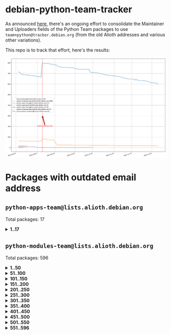 # debian-python-team-tracker



As announced [here](https://lists.debian.org/debian-python/2021/08/msg00006.html), there's an ongoing effort to consolidate the Maintainer and Uploaders fields of the Python Team packages to use `team+python@tracker.debian.org` (from the old Alioth addresses and various other variations).



This repo is to track that effort, here's the results:



![Python team emails](images/python_team_emails.svg)


# Packages with outdated email address

## `python-apps-team@lists.alioth.debian.org`
Total packages: 17
<details>
<summary><b>1..17</b></summary>


| # | Package | Version |
| --- | --- | --- |
| 1 | [ctop](https://tracker.debian.org/ctop) | 1.0.0-2.1 |
| 2 | [cython](https://tracker.debian.org/cython) | 0.29.14-1 |
| 3 | [db2twitter](https://tracker.debian.org/db2twitter) | 0.6-1.1 |
| 4 | [dodgy](https://tracker.debian.org/dodgy) | 0.1.9-3 |
| 5 | [etm](https://tracker.debian.org/etm) | 3.2.30-1.1 |
| 6 | [firmware-microbit-micropython](https://tracker.debian.org/firmware-microbit-micropython) | 1.0.1-2 |
| 7 | [freealchemist](https://tracker.debian.org/freealchemist) | 0.5-1.1 |
| 8 | [kanboard-cli](https://tracker.debian.org/kanboard-cli) | 0.0.2-1.1 |
| 9 | [lightyears](https://tracker.debian.org/lightyears) | 1.4-2 |
| 10 | [muttdown](https://tracker.debian.org/muttdown) | 0.3.4-1 |
| 11 | [pipenv](https://tracker.debian.org/pipenv) | 11.9.0-1.1 |
| 12 | [prospector](https://tracker.debian.org/prospector) | 1.1.7-2 |
| 13 | [pybik](https://tracker.debian.org/pybik) | 3.0-3.1 |
| 14 | [retweet](https://tracker.debian.org/retweet) | 0.10-1.1 |
| 15 | [sen](https://tracker.debian.org/sen) | 0.6.1-0.1 |
| 16 | [sinntp](https://tracker.debian.org/sinntp) | 1.6-1.2 |
| 17 | [smem](https://tracker.debian.org/smem) | 1.5-1.1 |
</details>

## `python-modules-team@lists.alioth.debian.org`
Total packages: 596
<details>
<summary><b>1..50</b></summary>


| # | Package | Version |
| --- | --- | --- |
| 1 | [anorack](https://tracker.debian.org/anorack) | 0.2.7-1 |
| 2 | [anosql](https://tracker.debian.org/anosql) | 1.0.1-1 |
| 3 | [appdirs](https://tracker.debian.org/appdirs) | 1.4.4-1 |
| 4 | [asn1crypto](https://tracker.debian.org/asn1crypto) | 1.4.0-1 |
| 5 | [astral](https://tracker.debian.org/astral) | 1.6.1-2 |
| 6 | [authres](https://tracker.debian.org/authres) | 1.2.0-2 |
| 7 | [automat](https://tracker.debian.org/automat) | 20.2.0-1 |
| 8 | [azure-cosmos-table-python](https://tracker.debian.org/azure-cosmos-table-python) | 1.0.5+git20191025-5 |
| 9 | [bdist-nsi](https://tracker.debian.org/bdist-nsi) | 0.1.5-2 |
| 10 | [behave](https://tracker.debian.org/behave) | 1.2.6-3 |
| 11 | [bernhard](https://tracker.debian.org/bernhard) | 0.2.6-2 |
| 12 | [betamax](https://tracker.debian.org/betamax) | 0.8.1-2 |
| 13 | [bibtexparser](https://tracker.debian.org/bibtexparser) | 1.1.0+ds-3 |
| 14 | [binaryornot](https://tracker.debian.org/binaryornot) | 0.4.4+dfsg-4 |
| 15 | [bitstruct](https://tracker.debian.org/bitstruct) | 8.9.0-1 |
| 16 | [case](https://tracker.debian.org/case) | 1.5.3+dfsg-3 |
| 17 | [cerealizer](https://tracker.debian.org/cerealizer) | 0.8.1-3 |
| 18 | [chardet](https://tracker.debian.org/chardet) | 4.0.0-1 |
| 19 | [chargebee-python](https://tracker.debian.org/chargebee-python) | 1.6.6-1 |
| 20 | [chargebee2-python](https://tracker.debian.org/chargebee2-python) | 2.7.3-1 |
| 21 | [circuits](https://tracker.debian.org/circuits) | 3.1.0+ds1-2 |
| 22 | [codicefiscale](https://tracker.debian.org/codicefiscale) | 0.9+ds0-2 |
| 23 | [colorclass](https://tracker.debian.org/colorclass) | 2.2.0-2.1 |
| 24 | [colorspacious](https://tracker.debian.org/colorspacious) | 1.1.2-2 |
| 25 | [commonmark](https://tracker.debian.org/commonmark) | 0.9.1-3 |
| 26 | [constantly](https://tracker.debian.org/constantly) | 15.1.0-2 |
| 27 | [contextlib2](https://tracker.debian.org/contextlib2) | 0.6.0.post1-1 |
| 28 | [cookiecutter](https://tracker.debian.org/cookiecutter) | 1.7.3-1 |
| 29 | [coreapi](https://tracker.debian.org/coreapi) | 2.3.3-4 |
| 30 | [coreschema](https://tracker.debian.org/coreschema) | 0.0.4-3 |
| 31 | [cov-core](https://tracker.debian.org/cov-core) | 1.15.0-3 |
| 32 | [cppy](https://tracker.debian.org/cppy) | 1.1.0-2 |
| 33 | [cram](https://tracker.debian.org/cram) | 0.7-4 |
| 34 | [cssutils](https://tracker.debian.org/cssutils) | 1.0.2-3 |
| 35 | [d2to1](https://tracker.debian.org/d2to1) | 0.2.12-2 |
| 36 | [deap](https://tracker.debian.org/deap) | 1.3.1-2 |
| 37 | [debiancontributors](https://tracker.debian.org/debiancontributors) | 0.7.8-2 |
| 38 | [devpi-common](https://tracker.debian.org/devpi-common) | 3.2.2-1.1 |
| 39 | [django-ajax-selects](https://tracker.debian.org/django-ajax-selects) | 1.7.0-3 |
| 40 | [django-anymail](https://tracker.debian.org/django-anymail) | 7.1.0-1 |
| 41 | [django-bitfield](https://tracker.debian.org/django-bitfield) | 1.9.6-2 |
| 42 | [django-dirtyfields](https://tracker.debian.org/django-dirtyfields) | 1.3.1-2 |
| 43 | [django-downloadview](https://tracker.debian.org/django-downloadview) | 2.1.1-1 |
| 44 | [django-environ](https://tracker.debian.org/django-environ) | 0.4.4-2 |
| 45 | [django-filter](https://tracker.debian.org/django-filter) | 2.4.0-1 |
| 46 | [django-hvad](https://tracker.debian.org/django-hvad) | 1.8.0-1.1 |
| 47 | [django-impersonate](https://tracker.debian.org/django-impersonate) | 1.5-1 |
| 48 | [django-js-reverse](https://tracker.debian.org/django-js-reverse) | 0.7.3-1.1 |
| 49 | [django-macaddress](https://tracker.debian.org/django-macaddress) | 1.5.0-2 |
| 50 | [django-markupfield](https://tracker.debian.org/django-markupfield) | 2.0.0-1 |
</details>
<details>
<summary><b>51..100</b></summary>

| # | Package | Version |
| --- | --- | --- |
| 51 | [django-memoize](https://tracker.debian.org/django-memoize) | 2.2.0+dfsg-1 |
| 52 | [django-nose](https://tracker.debian.org/django-nose) | 1.4.6-2.1 |
| 53 | [django-notification](https://tracker.debian.org/django-notification) | 1.2.0-3 |
| 54 | [django-organizations](https://tracker.debian.org/django-organizations) | 1.1.2-1 |
| 55 | [django-pagination](https://tracker.debian.org/django-pagination) | 1.0.7-4 |
| 56 | [django-paintstore](https://tracker.debian.org/django-paintstore) | 0.2-4 |
| 57 | [django-picklefield](https://tracker.debian.org/django-picklefield) | 3.0.1-1 |
| 58 | [django-pipeline](https://tracker.debian.org/django-pipeline) | 1.6.14-3 |
| 59 | [django-q](https://tracker.debian.org/django-q) | 1.2.1-1 |
| 60 | [django-recurrence](https://tracker.debian.org/django-recurrence) | 1.10.3-1 |
| 61 | [django-redis-sessions](https://tracker.debian.org/django-redis-sessions) | 0.6.1-2 |
| 62 | [django-simple-redis-admin](https://tracker.debian.org/django-simple-redis-admin) | 1.4.0-2 |
| 63 | [django-stronghold](https://tracker.debian.org/django-stronghold) | 0.3.0+debian-2 |
| 64 | [django-webpack-loader](https://tracker.debian.org/django-webpack-loader) | 0.6.0-2 |
| 65 | [django-websocket-redis](https://tracker.debian.org/django-websocket-redis) | 0.4.7-2 |
| 66 | [django-wkhtmltopdf](https://tracker.debian.org/django-wkhtmltopdf) | 3.3.0-1 |
| 67 | [django-xmlrpc](https://tracker.debian.org/django-xmlrpc) | 0.1.8-2 |
| 68 | [djangorestframework-api-key](https://tracker.debian.org/djangorestframework-api-key) | 2.0.0-2 |
| 69 | [dkimpy](https://tracker.debian.org/dkimpy) | 1.0.5-1 |
| 70 | [dnsdiag](https://tracker.debian.org/dnsdiag) | 1.7.0-1.1 |
| 71 | [dockerpty](https://tracker.debian.org/dockerpty) | 0.4.1-2 |
| 72 | [dominate](https://tracker.debian.org/dominate) | 2.3.1-2 |
| 73 | [drf-generators](https://tracker.debian.org/drf-generators) | 0.5.0-1 |
| 74 | [elasticsearch-curator](https://tracker.debian.org/elasticsearch-curator) | 5.8.1-1 |
| 75 | [entrypoints](https://tracker.debian.org/entrypoints) | 0.3-3 |
| 76 | [enum34](https://tracker.debian.org/enum34) | 1.1.6-4 |
| 77 | [enzyme](https://tracker.debian.org/enzyme) | 0.4.1-2 |
| 78 | [exam](https://tracker.debian.org/exam) | 0.10.5-3 |
| 79 | [factory-boy](https://tracker.debian.org/factory-boy) | 2.11.1-3 |
| 80 | [faker](https://tracker.debian.org/faker) | 0.9.3-0.1 |
| 81 | [fakesleep](https://tracker.debian.org/fakesleep) | 0.1-2 |
| 82 | [fastchunking](https://tracker.debian.org/fastchunking) | 0.0.3-2 |
| 83 | [feedgenerator](https://tracker.debian.org/feedgenerator) | 1.9-2 |
| 84 | [flake8-polyfill](https://tracker.debian.org/flake8-polyfill) | 1.0.2-2 |
| 85 | [flask-api](https://tracker.debian.org/flask-api) | 1.1+dfsg-1.1 |
| 86 | [flask-babelex](https://tracker.debian.org/flask-babelex) | 0.9.4-1 |
| 87 | [flask-bcrypt](https://tracker.debian.org/flask-bcrypt) | 0.7.1-2 |
| 88 | [flask-compress](https://tracker.debian.org/flask-compress) | 1.4.0-3 |
| 89 | [flask-gravatar](https://tracker.debian.org/flask-gravatar) | 0.4.2-2 |
| 90 | [flask-htmlmin](https://tracker.debian.org/flask-htmlmin) | 1.3.2-2 |
| 91 | [flask-ldapconn](https://tracker.debian.org/flask-ldapconn) | 0.7.2-1.1 |
| 92 | [flask-limiter](https://tracker.debian.org/flask-limiter) | 1.0.1-2 |
| 93 | [flask-login](https://tracker.debian.org/flask-login) | 0.5.0-1 |
| 94 | [flask-mail](https://tracker.debian.org/flask-mail) | 0.9.1+dfsg1-1.1 |
| 95 | [flask-mongoengine](https://tracker.debian.org/flask-mongoengine) | 0.9.3-4 |
| 96 | [flask-multistatic](https://tracker.debian.org/flask-multistatic) | 1.0-2 |
| 97 | [flask-paranoid](https://tracker.debian.org/flask-paranoid) | 0.2.0-3.1 |
| 98 | [flask-script](https://tracker.debian.org/flask-script) | 2.0.6-2 |
| 99 | [flask-silk](https://tracker.debian.org/flask-silk) | 0.2-18 |
| 100 | [flask-wtf](https://tracker.debian.org/flask-wtf) | 0.14.3-1 |
</details>
<details>
<summary><b>101..150</b></summary>

| # | Package | Version |
| --- | --- | --- |
| 101 | [flufl.bounce](https://tracker.debian.org/flufl.bounce) | 3.0.1-1 |
| 102 | [flufl.enum](https://tracker.debian.org/flufl.enum) | 4.1.1-3 |
| 103 | [flufl.i18n](https://tracker.debian.org/flufl.i18n) | 3.0.1-1 |
| 104 | [flufl.lock](https://tracker.debian.org/flufl.lock) | 5.0.1-1 |
| 105 | [flufl.password](https://tracker.debian.org/flufl.password) | 1.3-3 |
| 106 | [flufl.testing](https://tracker.debian.org/flufl.testing) | 0.7-2 |
| 107 | [gerritlib](https://tracker.debian.org/gerritlib) | 0.8.0-2 |
| 108 | [gmplot](https://tracker.debian.org/gmplot) | 1.2.0-2 |
| 109 | [gtextfsm](https://tracker.debian.org/gtextfsm) | 1.1.0-2 |
| 110 | [gtts](https://tracker.debian.org/gtts) | 2.0.3-1 |
| 111 | [gtts-token](https://tracker.debian.org/gtts-token) | 1.1.3-1 |
| 112 | [guzzle-sphinx-theme](https://tracker.debian.org/guzzle-sphinx-theme) | 0.7.11-5 |
| 113 | [hachoir](https://tracker.debian.org/hachoir) | 3.1.0+dfsg-3 |
| 114 | [haproxy-log-analysis](https://tracker.debian.org/haproxy-log-analysis) | 2.0~b0-2 |
| 115 | [heapdict](https://tracker.debian.org/heapdict) | 1.0.1-1 |
| 116 | [hiro](https://tracker.debian.org/hiro) | 0.5-2 |
| 117 | [hypothesis-auto](https://tracker.debian.org/hypothesis-auto) | 1.1.4-2 |
| 118 | [importmagic](https://tracker.debian.org/importmagic) | 0.1.7-2 |
| 119 | [inflection](https://tracker.debian.org/inflection) | 0.3.1-2 |
| 120 | [isodate](https://tracker.debian.org/isodate) | 0.6.0-2 |
| 121 | [jaraco.itertools](https://tracker.debian.org/jaraco.itertools) | 2.0.1-4 |
| 122 | [javaproperties](https://tracker.debian.org/javaproperties) | 0.7.0-1 |
| 123 | [jpylyzer](https://tracker.debian.org/jpylyzer) | 2.0.0-3 |
| 124 | [json-tricks](https://tracker.debian.org/json-tricks) | 3.11.0-2 |
| 125 | [jsonhyperschema-codec](https://tracker.debian.org/jsonhyperschema-codec) | 1.0.3-2 |
| 126 | [junos-eznc](https://tracker.debian.org/junos-eznc) | 2.1.7-3 |
| 127 | [jupyter-sphinx-theme](https://tracker.debian.org/jupyter-sphinx-theme) | 0.0.6+ds1-10 |
| 128 | [kitchen](https://tracker.debian.org/kitchen) | 1.2.6-2 |
| 129 | [kivy](https://tracker.debian.org/kivy) | 1.11.0-2 |
| 130 | [lazr.delegates](https://tracker.debian.org/lazr.delegates) | 2.0.3-2 |
| 131 | [lazr.smtptest](https://tracker.debian.org/lazr.smtptest) | 2.0.3-2 |
| 132 | [lexicon](https://tracker.debian.org/lexicon) | 3.3.17-1 |
| 133 | [libthumbor](https://tracker.debian.org/libthumbor) | 1.3.3-2 |
| 134 | [logilab-constraint](https://tracker.debian.org/logilab-constraint) | 0.6.0-2 |
| 135 | [mako](https://tracker.debian.org/mako) | 1.1.3+ds1-2 |
| 136 | [manuel](https://tracker.debian.org/manuel) | 1.10.1-2 |
| 137 | [markupsafe](https://tracker.debian.org/markupsafe) | 1.1.1-1 |
| 138 | [mercurial-extension-utils](https://tracker.debian.org/mercurial-extension-utils) | 1.5.1-1 |
| 139 | [mercurial-extension-utils](https://tracker.debian.org/mercurial-extension-utils) | 1.5.1-3 |
| 140 | [mercurial-keyring](https://tracker.debian.org/mercurial-keyring) | 1.3.1-3 |
| 141 | [microsoft-authentication-extensions-for-python](https://tracker.debian.org/microsoft-authentication-extensions-for-python) | 0.3.0-1 |
| 142 | [milksnake](https://tracker.debian.org/milksnake) | 0.1.5-1 |
| 143 | [mimerender](https://tracker.debian.org/mimerender) | 0.6.0-2 |
| 144 | [mmllib](https://tracker.debian.org/mmllib) | 0.3.0.post1-2 |
| 145 | [mockldap](https://tracker.debian.org/mockldap) | 0.3.0-4 |
| 146 | [modernize](https://tracker.debian.org/modernize) | 0.7-2 |
| 147 | [moksha.common](https://tracker.debian.org/moksha.common) | 1.2.5-4 |
| 148 | [mrtparse](https://tracker.debian.org/mrtparse) | 1.6-2 |
| 149 | [musicbrainzngs](https://tracker.debian.org/musicbrainzngs) | 0.7.1-2 |
| 150 | [mutagen](https://tracker.debian.org/mutagen) | 1.45.1-2 |
</details>
<details>
<summary><b>151..200</b></summary>

| # | Package | Version |
| --- | --- | --- |
| 151 | [mwic](https://tracker.debian.org/mwic) | 0.7.8-1 |
| 152 | [mysql-connector-python](https://tracker.debian.org/mysql-connector-python) | 8.0.15-2 |
| 153 | [nb2plots](https://tracker.debian.org/nb2plots) | 0.6-2 |
| 154 | [netmiko](https://tracker.debian.org/netmiko) | 2.4.2-1 |
| 155 | [networkx](https://tracker.debian.org/networkx) | 2.5+ds-2 |
| 156 | [nose](https://tracker.debian.org/nose) | 1.3.7-6 |
| 157 | [nose2](https://tracker.debian.org/nose2) | 0.9.2-1 |
| 158 | [nose2-cov](https://tracker.debian.org/nose2-cov) | 1.0a4-3 |
| 159 | [ntplib](https://tracker.debian.org/ntplib) | 0.3.3-2 |
| 160 | [numpy-stl](https://tracker.debian.org/numpy-stl) | 2.9.0-1 |
| 161 | [numpydoc](https://tracker.debian.org/numpydoc) | 1.1.0-3 |
| 162 | [obsub](https://tracker.debian.org/obsub) | 0.2-4 |
| 163 | [okasha](https://tracker.debian.org/okasha) | 0.2.4-4 |
| 164 | [overpass](https://tracker.debian.org/overpass) | 0.7-1 |
| 165 | [pastescript](https://tracker.debian.org/pastescript) | 2.0.2-4 |
| 166 | [pcapy](https://tracker.debian.org/pcapy) | 0.11.4-2 |
| 167 | [pep8](https://tracker.debian.org/pep8) | 1.7.1-9 |
| 168 | [pep8-naming](https://tracker.debian.org/pep8-naming) | 0.10.0-1 |
| 169 | [pg8000](https://tracker.debian.org/pg8000) | 1.10.6-2 |
| 170 | [pidcat](https://tracker.debian.org/pidcat) | 2.1.0-4 |
| 171 | [pilkit](https://tracker.debian.org/pilkit) | 2.0-3 |
| 172 | [plastex](https://tracker.debian.org/plastex) | 2.1-2 |
| 173 | [portio](https://tracker.debian.org/portio) | 0.5-4 |
| 174 | [postgresfixture](https://tracker.debian.org/postgresfixture) | 0.4.2-1 |
| 175 | [power](https://tracker.debian.org/power) | 1.4+dfsg-4 |
| 176 | [pprintpp](https://tracker.debian.org/pprintpp) | 0.4.0-2 |
| 177 | [preggy](https://tracker.debian.org/preggy) | 1.4.4-1 |
| 178 | [prettytable](https://tracker.debian.org/prettytable) | 0.7.2-5 |
| 179 | [proxmoxer](https://tracker.debian.org/proxmoxer) | 1.0.3-2 |
| 180 | [ptable](https://tracker.debian.org/ptable) | 0.9.2-2 |
| 181 | [py-macaroon-bakery](https://tracker.debian.org/py-macaroon-bakery) | 1.3.1-1 |
| 182 | [py-radix](https://tracker.debian.org/py-radix) | 0.10.0-3 |
| 183 | [py3dns](https://tracker.debian.org/py3dns) | 3.2.1-1 |
| 184 | [pyasn1](https://tracker.debian.org/pyasn1) | 0.4.8-1 |
| 185 | [pybindgen](https://tracker.debian.org/pybindgen) | 0.20.0+dfsg1-2 |
| 186 | [pycairo](https://tracker.debian.org/pycairo) | 1.16.2-3 |
| 187 | [pycairo](https://tracker.debian.org/pycairo) | 1.16.2-4 |
| 188 | [pycallgraph](https://tracker.debian.org/pycallgraph) | 1.1.3-1.2 |
| 189 | [pycifrw](https://tracker.debian.org/pycifrw) | 4.4-2 |
| 190 | [pyclamd](https://tracker.debian.org/pyclamd) | 0.4.0-2 |
| 191 | [pycodestyle](https://tracker.debian.org/pycodestyle) | 2.6.0-1 |
| 192 | [pycxx](https://tracker.debian.org/pycxx) | 7.1.4-0.2 |
| 193 | [pydbus](https://tracker.debian.org/pydbus) | 0.6.0-4 |
| 194 | [pydenticon](https://tracker.debian.org/pydenticon) | 0.3.1-2 |
| 195 | [pydispatcher](https://tracker.debian.org/pydispatcher) | 2.0.5-2 |
| 196 | [pydle](https://tracker.debian.org/pydle) | 0.9.4-2 |
| 197 | [pyeapi](https://tracker.debian.org/pyeapi) | 0.8.1-2 |
| 198 | [pyee](https://tracker.debian.org/pyee) | 7.0.2-1 |
| 199 | [pyenchant](https://tracker.debian.org/pyenchant) | 3.2.0-1 |
| 200 | [pyfg](https://tracker.debian.org/pyfg) | 0.50-2 |
</details>
<details>
<summary><b>201..250</b></summary>

| # | Package | Version |
| --- | --- | --- |
| 201 | [pyfiglet](https://tracker.debian.org/pyfiglet) | 0.8.0+dfsg-1 |
| 202 | [pyfribidi](https://tracker.debian.org/pyfribidi) | 0.12.0+repack-7 |
| 203 | [pygame](https://tracker.debian.org/pygame) | 1.9.6+dfsg-2 |
| 204 | [pygeoif](https://tracker.debian.org/pygeoif) | 0.7-2 |
| 205 | [pygments](https://tracker.debian.org/pygments) | 2.3.1+dfsg-3 |
| 206 | [pygtail](https://tracker.debian.org/pygtail) | 0.6.1-2 |
| 207 | [pygtkspellcheck](https://tracker.debian.org/pygtkspellcheck) | 4.0.5-2 |
| 208 | [pyhamcrest](https://tracker.debian.org/pyhamcrest) | 1.9.0-3 |
| 209 | [pyinotify](https://tracker.debian.org/pyinotify) | 0.9.6-1.3 |
| 210 | [pyiosxr](https://tracker.debian.org/pyiosxr) | 0.52-1.1 |
| 211 | [pyjavaproperties](https://tracker.debian.org/pyjavaproperties) | 0.7-2 |
| 212 | [pyjokes](https://tracker.debian.org/pyjokes) | 0.5.0-3 |
| 213 | [pykcs11](https://tracker.debian.org/pykcs11) | 1.5.10-1 |
| 214 | [pylama](https://tracker.debian.org/pylama) | 7.4.3-3 |
| 215 | [pylibmc](https://tracker.debian.org/pylibmc) | 1.5.2-3 |
| 216 | [pylint-celery](https://tracker.debian.org/pylint-celery) | 0.3-5 |
| 217 | [pylint-common](https://tracker.debian.org/pylint-common) | 0.2.5-4 |
| 218 | [pylint-django](https://tracker.debian.org/pylint-django) | 2.0.13-1 |
| 219 | [pylint-flask](https://tracker.debian.org/pylint-flask) | 0.5-4 |
| 220 | [pylint-plugin-utils](https://tracker.debian.org/pylint-plugin-utils) | 0.6-1 |
| 221 | [pymacs](https://tracker.debian.org/pymacs) | 0.25-3 |
| 222 | [pymodbus](https://tracker.debian.org/pymodbus) | 2.1.0+dfsg-2 |
| 223 | [pynag](https://tracker.debian.org/pynag) | 1.1.2+dfsg-2 |
| 224 | [pynliner](https://tracker.debian.org/pynliner) | 0.8.0-2 |
| 225 | [pyopengl](https://tracker.debian.org/pyopengl) | 3.1.5+dfsg-1 |
| 226 | [pyparsing](https://tracker.debian.org/pyparsing) | 2.4.7-1 |
| 227 | [pyprind](https://tracker.debian.org/pyprind) | 2.11.2-2 |
| 228 | [pyquery](https://tracker.debian.org/pyquery) | 1.2.9-4 |
| 229 | [pyrad](https://tracker.debian.org/pyrad) | 2.1-2 |
| 230 | [pyrsistent](https://tracker.debian.org/pyrsistent) | 0.15.5-1 |
| 231 | [pysimplesoap](https://tracker.debian.org/pysimplesoap) | 1.16.2-3 |
| 232 | [pysmi](https://tracker.debian.org/pysmi) | 0.3.2-2 |
| 233 | [pysodium](https://tracker.debian.org/pysodium) | 0.7.0-2 |
| 234 | [pyspf](https://tracker.debian.org/pyspf) | 2.0.14-2 |
| 235 | [pysrt](https://tracker.debian.org/pysrt) | 1.0.1-2 |
| 236 | [pyssim](https://tracker.debian.org/pyssim) | 0.2-2 |
| 237 | [pytaglib](https://tracker.debian.org/pytaglib) | 0.3.6+dfsg-2 |
| 238 | [pytds](https://tracker.debian.org/pytds) | 1.10.0-1 |
| 239 | [pytest-arraydiff](https://tracker.debian.org/pytest-arraydiff) | 0.3-1 |
| 240 | [pytest-bdd](https://tracker.debian.org/pytest-bdd) | 3.2.1-1 |
| 241 | [pytest-cookies](https://tracker.debian.org/pytest-cookies) | 0.4.0-1 |
| 242 | [pytest-django](https://tracker.debian.org/pytest-django) | 3.5.1-1 |
| 243 | [pytest-expect](https://tracker.debian.org/pytest-expect) | 1.1.0-2 |
| 244 | [pytest-forked](https://tracker.debian.org/pytest-forked) | 1.3.0-1 |
| 245 | [pytest-httpbin](https://tracker.debian.org/pytest-httpbin) | 1.0.0-2 |
| 246 | [pytest-instafail](https://tracker.debian.org/pytest-instafail) | 0.4.2-1 |
| 247 | [pytest-remotedata](https://tracker.debian.org/pytest-remotedata) | 0.3.2-1 |
| 248 | [pytest-runner](https://tracker.debian.org/pytest-runner) | 2.11.1-1.2 |
| 249 | [pytest-sugar](https://tracker.debian.org/pytest-sugar) | 0.9.4-1 |
| 250 | [pytest-tornado](https://tracker.debian.org/pytest-tornado) | 0.8.1-1 |
</details>
<details>
<summary><b>251..300</b></summary>

| # | Package | Version |
| --- | --- | --- |
| 251 | [pytest-vcr](https://tracker.debian.org/pytest-vcr) | 1.0.2-2 |
| 252 | [python-activipy](https://tracker.debian.org/python-activipy) | 0.1-7 |
| 253 | [python-adal](https://tracker.debian.org/python-adal) | 1.2.2-1 |
| 254 | [python-aiohttp-session](https://tracker.debian.org/python-aiohttp-session) | 2.9.0-2 |
| 255 | [python-aioinflux](https://tracker.debian.org/python-aioinflux) | 0.9.0-2 |
| 256 | [python-aiomeasures](https://tracker.debian.org/python-aiomeasures) | 0.5.14-3 |
| 257 | [python-amqplib](https://tracker.debian.org/python-amqplib) | 1.0.2-2 |
| 258 | [python-apptools](https://tracker.debian.org/python-apptools) | 4.5.0-1.1 |
| 259 | [python-aptly](https://tracker.debian.org/python-aptly) | 0.12.10-2 |
| 260 | [python-args](https://tracker.debian.org/python-args) | 0.1.0-3 |
| 261 | [python-arpy](https://tracker.debian.org/python-arpy) | 1.1.1-4 |
| 262 | [python-astor](https://tracker.debian.org/python-astor) | 0.8.1-1 |
| 263 | [python-base58](https://tracker.debian.org/python-base58) | 1.0.3-1.1 |
| 264 | [python-bcdoc](https://tracker.debian.org/python-bcdoc) | 0.16.0-2 |
| 265 | [python-bioblend](https://tracker.debian.org/python-bioblend) | 0.7.0-3 |
| 266 | [python-bitbucket-api](https://tracker.debian.org/python-bitbucket-api) | 0.5.0-3 |
| 267 | [python-box](https://tracker.debian.org/python-box) | 3.4.6-2 |
| 268 | [python-btrees](https://tracker.debian.org/python-btrees) | 4.3.1-2 |
| 269 | [python-cachecontrol](https://tracker.debian.org/python-cachecontrol) | 0.12.6-1 |
| 270 | [python-can](https://tracker.debian.org/python-can) | 3.3.2.final~github-2 |
| 271 | [python-cement](https://tracker.debian.org/python-cement) | 2.10.0-2 |
| 272 | [python-cerberus](https://tracker.debian.org/python-cerberus) | 1.3.2-1 |
| 273 | [python-click-log](https://tracker.debian.org/python-click-log) | 0.2.1-2 |
| 274 | [python-clint](https://tracker.debian.org/python-clint) | 0.5.1-3 |
| 275 | [python-cluster](https://tracker.debian.org/python-cluster) | 1.3.3-3 |
| 276 | [python-cmarkgfm](https://tracker.debian.org/python-cmarkgfm) | 0.4.2-1 |
| 277 | [python-coloredlogs](https://tracker.debian.org/python-coloredlogs) | 7.3-2 |
| 278 | [python-colour](https://tracker.debian.org/python-colour) | 0.1.5-2 |
| 279 | [python-commentjson](https://tracker.debian.org/python-commentjson) | 0.8.3-2 |
| 280 | [python-consul](https://tracker.debian.org/python-consul) | 0.7.1-1.1 |
| 281 | [python-cookies](https://tracker.debian.org/python-cookies) | 2.2.1-3 |
| 282 | [python-cpuinfo](https://tracker.debian.org/python-cpuinfo) | 5.0.0-2 |
| 283 | [python-crcmod](https://tracker.debian.org/python-crcmod) | 1.7+dfsg-2 |
| 284 | [python-cs](https://tracker.debian.org/python-cs) | 2.7.1-1 |
| 285 | [python-cssselect2](https://tracker.debian.org/python-cssselect2) | 0.3.0-1 |
| 286 | [python-dbfread](https://tracker.debian.org/python-dbfread) | 2.0.7-3 |
| 287 | [python-decorator](https://tracker.debian.org/python-decorator) | 4.4.2-2 |
| 288 | [python-demjson](https://tracker.debian.org/python-demjson) | 2.2.4-5 |
| 289 | [python-diaspy](https://tracker.debian.org/python-diaspy) | 0.6.0-2 |
| 290 | [python-dict2xml](https://tracker.debian.org/python-dict2xml) | 1.7.0-1 |
| 291 | [python-dictobj](https://tracker.debian.org/python-dictobj) | 0.4-4 |
| 292 | [python-distro](https://tracker.debian.org/python-distro) | 1.5.0-1 |
| 293 | [python-distutils-extra](https://tracker.debian.org/python-distutils-extra) | 2.45 |
| 294 | [python-django-casclient](https://tracker.debian.org/python-django-casclient) | 1.5.3-1 |
| 295 | [python-django-dbconn-retry](https://tracker.debian.org/python-django-dbconn-retry) | 0.1.5-1.1 |
| 296 | [python-django-etcd-settings](https://tracker.debian.org/python-django-etcd-settings) | 0.1.13+dfsg-3 |
| 297 | [python-django-gravatar2](https://tracker.debian.org/python-django-gravatar2) | 1.4.4-2 |
| 298 | [python-django-jsonfield](https://tracker.debian.org/python-django-jsonfield) | 1.4.0-2 |
| 299 | [python-django-push-notifications](https://tracker.debian.org/python-django-push-notifications) | 1.4.1-1 |
| 300 | [python-django-simple-history](https://tracker.debian.org/python-django-simple-history) | 2.7.0-1.1 |
</details>
<details>
<summary><b>301..350</b></summary>

| # | Package | Version |
| --- | --- | --- |
| 301 | [python-django-split-settings](https://tracker.debian.org/python-django-split-settings) | 0.3.0-2 |
| 302 | [python-docutils](https://tracker.debian.org/python-docutils) | 0.16+dfsg-2 |
| 303 | [python-doubleratchet](https://tracker.debian.org/python-doubleratchet) | 0.6.0-2 |
| 304 | [python-dpkt](https://tracker.debian.org/python-dpkt) | 1.9.2-2 |
| 305 | [python-easywebdav](https://tracker.debian.org/python-easywebdav) | 1.2.0-8 |
| 306 | [python-envisage](https://tracker.debian.org/python-envisage) | 4.9.0-2.1 |
| 307 | [python-envparse](https://tracker.debian.org/python-envparse) | 0.2.0-2 |
| 308 | [python-envs](https://tracker.debian.org/python-envs) | 1.2.6-1.1 |
| 309 | [python-epc](https://tracker.debian.org/python-epc) | 0.0.5-3 |
| 310 | [python-etcd](https://tracker.debian.org/python-etcd) | 0.4.5-2 |
| 311 | [python-ethtool](https://tracker.debian.org/python-ethtool) | 0.14-3 |
| 312 | [python-ewmh](https://tracker.debian.org/python-ewmh) | 0.1.6-2 |
| 313 | [python-exotel](https://tracker.debian.org/python-exotel) | 0.1.5-2 |
| 314 | [python-feather-format](https://tracker.debian.org/python-feather-format) | 0.3.1+dfsg1-4 |
| 315 | [python-flaky](https://tracker.debian.org/python-flaky) | 3.7.0-1 |
| 316 | [python-flask-marshmallow](https://tracker.debian.org/python-flask-marshmallow) | 0.10.1-4 |
| 317 | [python-flask-seeder](https://tracker.debian.org/python-flask-seeder) | 0.1~a2-2 |
| 318 | [python-ftputil](https://tracker.debian.org/python-ftputil) | 3.4-3 |
| 319 | [python-genty](https://tracker.debian.org/python-genty) | 1.3.2-1 |
| 320 | [python-geoip](https://tracker.debian.org/python-geoip) | 1.3.2-3 |
| 321 | [python-geoip2](https://tracker.debian.org/python-geoip2) | 2.9.0+dfsg1-2 |
| 322 | [python-getdns](https://tracker.debian.org/python-getdns) | 1.0.0~b1-2 |
| 323 | [python-gflags](https://tracker.debian.org/python-gflags) | 1.5.1-7 |
| 324 | [python-glob2](https://tracker.debian.org/python-glob2) | 0.5-3 |
| 325 | [python-hashids](https://tracker.debian.org/python-hashids) | 1.3.1-1 |
| 326 | [python-hidapi](https://tracker.debian.org/python-hidapi) | 0.9.0.post3-2 |
| 327 | [python-hiredis](https://tracker.debian.org/python-hiredis) | 1.0.1-1 |
| 328 | [python-hpilo](https://tracker.debian.org/python-hpilo) | 4.3-3 |
| 329 | [python-html2text](https://tracker.debian.org/python-html2text) | 2020.1.16-1 |
| 330 | [python-http-parser](https://tracker.debian.org/python-http-parser) | 0.9.0-1 |
| 331 | [python-httptools](https://tracker.debian.org/python-httptools) | 0.1.1-1 |
| 332 | [python-icalendar](https://tracker.debian.org/python-icalendar) | 4.0.3-4 |
| 333 | [python-idna](https://tracker.debian.org/python-idna) | 2.10-1 |
| 334 | [python-iniparse](https://tracker.debian.org/python-iniparse) | 0.4-3 |
| 335 | [python-ipaddr](https://tracker.debian.org/python-ipaddr) | 2.2.0-4 |
| 336 | [python-ipaddress](https://tracker.debian.org/python-ipaddress) | 1.0.23-1 |
| 337 | [python-ipfix](https://tracker.debian.org/python-ipfix) | 0.9.7-2 |
| 338 | [python-irodsclient](https://tracker.debian.org/python-irodsclient) | 0.8.1-2 |
| 339 | [python-isc-dhcp-leases](https://tracker.debian.org/python-isc-dhcp-leases) | 0.9.1-2 |
| 340 | [python-iso3166](https://tracker.debian.org/python-iso3166) | 0.8.git20170319-2 |
| 341 | [python-isoweek](https://tracker.debian.org/python-isoweek) | 1.3.3-3 |
| 342 | [python-jmespath](https://tracker.debian.org/python-jmespath) | 0.10.0-1 |
| 343 | [python-jsonrpc](https://tracker.debian.org/python-jsonrpc) | 1.13.0-1 |
| 344 | [python-junit-xml](https://tracker.debian.org/python-junit-xml) | 1.9-1 |
| 345 | [python-kanboard](https://tracker.debian.org/python-kanboard) | 1.0.1-1.1 |
| 346 | [python-keyring](https://tracker.debian.org/python-keyring) | 18.0.1-2 |
| 347 | [python-langdetect](https://tracker.debian.org/python-langdetect) | 1.0.7-4 |
| 348 | [python-ldap](https://tracker.debian.org/python-ldap) | 3.2.0-4 |
| 349 | [python-ldapdomaindump](https://tracker.debian.org/python-ldapdomaindump) | 0.9.3-1 |
| 350 | [python-libguess](https://tracker.debian.org/python-libguess) | 1.1-4 |
</details>
<details>
<summary><b>351..400</b></summary>

| # | Package | Version |
| --- | --- | --- |
| 351 | [python-logfury](https://tracker.debian.org/python-logfury) | 0.1.2-4 |
| 352 | [python-lupa](https://tracker.debian.org/python-lupa) | 1.9+dfsg-1 |
| 353 | [python-mailer](https://tracker.debian.org/python-mailer) | 0.8.1-4 |
| 354 | [python-mastodon](https://tracker.debian.org/python-mastodon) | 1.5.1-1 |
| 355 | [python-mccabe](https://tracker.debian.org/python-mccabe) | 0.6.1-3 |
| 356 | [python-measurement](https://tracker.debian.org/python-measurement) | 2.0.1-2 |
| 357 | [python-mechanize](https://tracker.debian.org/python-mechanize) | 1:0.4.5-2 |
| 358 | [python-meld3](https://tracker.debian.org/python-meld3) | 1.0.2-3 |
| 359 | [python-mnemonic](https://tracker.debian.org/python-mnemonic) | 0.19-1 |
| 360 | [python-model-mommy](https://tracker.debian.org/python-model-mommy) | 1.6.0-2 |
| 361 | [python-morris](https://tracker.debian.org/python-morris) | 1.2-2 |
| 362 | [python-mpegdash](https://tracker.debian.org/python-mpegdash) | 0.2.0-1 |
| 363 | [python-msrestazure](https://tracker.debian.org/python-msrestazure) | 0.6.2-1 |
| 364 | [python-multidict](https://tracker.debian.org/python-multidict) | 5.1.0-1 |
| 365 | [python-munch](https://tracker.debian.org/python-munch) | 2.3.2-2 |
| 366 | [python-murmurhash](https://tracker.debian.org/python-murmurhash) | 1.0.2-1 |
| 367 | [python-nacl](https://tracker.debian.org/python-nacl) | 1.4.0-1 |
| 368 | [python-nine](https://tracker.debian.org/python-nine) | 1.1.0-1 |
| 369 | [python-noise](https://tracker.debian.org/python-noise) | 1.2.3-3 |
| 370 | [python-notify2](https://tracker.debian.org/python-notify2) | 0.3-4 |
| 371 | [python-ntlm-auth](https://tracker.debian.org/python-ntlm-auth) | 1.4.0-1 |
| 372 | [python-oauth](https://tracker.debian.org/python-oauth) | 1.0.1-6 |
| 373 | [python-offtrac](https://tracker.debian.org/python-offtrac) | 0.1.0-2.1 |
| 374 | [python-ofxclient](https://tracker.debian.org/python-ofxclient) | 2.0.4-2 |
| 375 | [python-opcua](https://tracker.debian.org/python-opcua) | 0.98.11-1 |
| 376 | [python-openid-cla](https://tracker.debian.org/python-openid-cla) | 1.2-2 |
| 377 | [python-openid-teams](https://tracker.debian.org/python-openid-teams) | 1.2-2 |
| 378 | [python-openidc-client](https://tracker.debian.org/python-openidc-client) | 0.6.0-1.1 |
| 379 | [python-opentimestamps](https://tracker.debian.org/python-opentimestamps) | 0.4.1-1 |
| 380 | [python-padme](https://tracker.debian.org/python-padme) | 1.1.1-3 |
| 381 | [python-pampy](https://tracker.debian.org/python-pampy) | 1.8.4-2 |
| 382 | [python-pamqp](https://tracker.debian.org/python-pamqp) | 2.3.0-2 |
| 383 | [python-parse-type](https://tracker.debian.org/python-parse-type) | 0.3.4-3 |
| 384 | [python-path-and-address](https://tracker.debian.org/python-path-and-address) | 2.0.1-2 |
| 385 | [python-pathtools](https://tracker.debian.org/python-pathtools) | 0.1.2-4 |
| 386 | [python-paypal](https://tracker.debian.org/python-paypal) | 1.2.5-3 |
| 387 | [python-peakutils](https://tracker.debian.org/python-peakutils) | 1.3.3+ds-2 |
| 388 | [python-pem](https://tracker.debian.org/python-pem) | 19.1.0-1 |
| 389 | [python-persistent](https://tracker.debian.org/python-persistent) | 4.6.4-0.2 |
| 390 | [python-pex](https://tracker.debian.org/python-pex) | 1.1.14-3.1 |
| 391 | [python-pgbouncer](https://tracker.debian.org/python-pgbouncer) | 0.0.9-3 |
| 392 | [python-pgpdump](https://tracker.debian.org/python-pgpdump) | 1.5-2 |
| 393 | [python-pgspecial](https://tracker.debian.org/python-pgspecial) | 1.11.10+dfsg1-1 |
| 394 | [python-phonenumbers](https://tracker.debian.org/python-phonenumbers) | 8.12.1-1 |
| 395 | [python-picklable-itertools](https://tracker.debian.org/python-picklable-itertools) | 0.1.1-3 |
| 396 | [python-plac](https://tracker.debian.org/python-plac) | 0.9.6-1.1 |
| 397 | [python-plaster](https://tracker.debian.org/python-plaster) | 1.0-2 |
| 398 | [python-plaster-pastedeploy](https://tracker.debian.org/python-plaster-pastedeploy) | 0.5-3 |
| 399 | [python-prctl](https://tracker.debian.org/python-prctl) | 1.7-2 |
| 400 | [python-preshed](https://tracker.debian.org/python-preshed) | 3.0.2-1 |
</details>
<details>
<summary><b>401..450</b></summary>

| # | Package | Version |
| --- | --- | --- |
| 401 | [python-pretend](https://tracker.debian.org/python-pretend) | 1.0.9-1 |
| 402 | [python-prettylog](https://tracker.debian.org/python-prettylog) | 0.1.0-2 |
| 403 | [python-priority](https://tracker.debian.org/python-priority) | 1.3.0-3 |
| 404 | [python-progress](https://tracker.debian.org/python-progress) | 1.5-1 |
| 405 | [python-progressbar](https://tracker.debian.org/python-progressbar) | 2.5-2 |
| 406 | [python-prov](https://tracker.debian.org/python-prov) | 1.5.2-2 |
| 407 | [python-pskc](https://tracker.debian.org/python-pskc) | 1.1-3 |
| 408 | [python-publicsuffix2](https://tracker.debian.org/python-publicsuffix2) | 2.20191221-2 |
| 409 | [python-py-zipkin](https://tracker.debian.org/python-py-zipkin) | 0.15.0-1.1 |
| 410 | [python-pyasn1-modules](https://tracker.debian.org/python-pyasn1-modules) | 0.2.1-1 |
| 411 | [python-pyface](https://tracker.debian.org/python-pyface) | 6.1.2-2 |
| 412 | [python-pyftpdlib](https://tracker.debian.org/python-pyftpdlib) | 1.5.4-2 |
| 413 | [python-pygerrit2](https://tracker.debian.org/python-pygerrit2) | 2.0.4-2 |
| 414 | [python-pygtrie](https://tracker.debian.org/python-pygtrie) | 2.2-1.1 |
| 415 | [python-pypump](https://tracker.debian.org/python-pypump) | 0.7-3 |
| 416 | [python-pysnmp4-apps](https://tracker.debian.org/python-pysnmp4-apps) | 0.3.2-2.2 |
| 417 | [python-pysnmp4-mibs](https://tracker.debian.org/python-pysnmp4-mibs) | 0.1.3-3 |
| 418 | [python-pytest-benchmark](https://tracker.debian.org/python-pytest-benchmark) | 3.2.2-2 |
| 419 | [python-pyvmomi](https://tracker.debian.org/python-pyvmomi) | 6.7.1-3 |
| 420 | [python-qtpy](https://tracker.debian.org/python-qtpy) | 1.9.0-3 |
| 421 | [python-rarfile](https://tracker.debian.org/python-rarfile) | 3.1-1 |
| 422 | [python-ratelimiter](https://tracker.debian.org/python-ratelimiter) | 1.2.0.post0-1 |
| 423 | [python-redisearch-py](https://tracker.debian.org/python-redisearch-py) | 1.0.0-1 |
| 424 | [python-releases](https://tracker.debian.org/python-releases) | 1.6.3-1 |
| 425 | [python-repoze.lru](https://tracker.debian.org/python-repoze.lru) | 0.7-2 |
| 426 | [python-repoze.sphinx.autointerface](https://tracker.debian.org/python-repoze.sphinx.autointerface) | 0.8-0.2 |
| 427 | [python-repoze.tm2](https://tracker.debian.org/python-repoze.tm2) | 2.0-2 |
| 428 | [python-requests-cache](https://tracker.debian.org/python-requests-cache) | 0.5.2-1 |
| 429 | [python-requests-ntlm](https://tracker.debian.org/python-requests-ntlm) | 1.1.0-1.1 |
| 430 | [python-requirements-detector](https://tracker.debian.org/python-requirements-detector) | 0.6-2 |
| 431 | [python-restless](https://tracker.debian.org/python-restless) | 2.1.1-2 |
| 432 | [python-roman](https://tracker.debian.org/python-roman) | 2.0.0-4 |
| 433 | [python-rpaths](https://tracker.debian.org/python-rpaths) | 0.13-1.1 |
| 434 | [python-rply](https://tracker.debian.org/python-rply) | 0.7.7-2 |
| 435 | [python-schedutils](https://tracker.debian.org/python-schedutils) | 0.6-2.1 |
| 436 | [python-schema](https://tracker.debian.org/python-schema) | 0.6.7-3 |
| 437 | [python-schroot](https://tracker.debian.org/python-schroot) | 0.4-4 |
| 438 | [python-scp](https://tracker.debian.org/python-scp) | 0.13.0-2 |
| 439 | [python-scrapy-djangoitem](https://tracker.debian.org/python-scrapy-djangoitem) | 1.1.1-4 |
| 440 | [python-scripttest](https://tracker.debian.org/python-scripttest) | 1.3-3 |
| 441 | [python-scruffy](https://tracker.debian.org/python-scruffy) | 0.3.3-2 |
| 442 | [python-sdnotify](https://tracker.debian.org/python-sdnotify) | 0.3.1-2 |
| 443 | [python-serverfiles](https://tracker.debian.org/python-serverfiles) | 0.3.0-1 |
| 444 | [python-service-identity](https://tracker.debian.org/python-service-identity) | 18.1.0-6 |
| 445 | [python-sexpdata](https://tracker.debian.org/python-sexpdata) | 0.0.3-2 |
| 446 | [python-shade](https://tracker.debian.org/python-shade) | 1.30.0-3 |
| 447 | [python-shellescape](https://tracker.debian.org/python-shellescape) | 3.4.1-4 |
| 448 | [python-simpy](https://tracker.debian.org/python-simpy) | 2.3.1+dfsg-2 |
| 449 | [python-simpy3](https://tracker.debian.org/python-simpy3) | 3.0.11-2 |
| 450 | [python-slimmer](https://tracker.debian.org/python-slimmer) | 0.1.30-8 |
</details>
<details>
<summary><b>451..500</b></summary>

| # | Package | Version |
| --- | --- | --- |
| 451 | [python-slugify](https://tracker.debian.org/python-slugify) | 4.0.0-1 |
| 452 | [python-smstrade](https://tracker.debian.org/python-smstrade) | 0.2.4-6 |
| 453 | [python-socketpool](https://tracker.debian.org/python-socketpool) | 0.5.3-5 |
| 454 | [python-sphinx-issues](https://tracker.debian.org/python-sphinx-issues) | 1.2.0-2 |
| 455 | [python-spur](https://tracker.debian.org/python-spur) | 0.3.21-1 |
| 456 | [python-srp](https://tracker.debian.org/python-srp) | 1.0.15-1 |
| 457 | [python-statsd](https://tracker.debian.org/python-statsd) | 3.3.0-2 |
| 458 | [python-stopit](https://tracker.debian.org/python-stopit) | 1.1.2-1 |
| 459 | [python-structlog](https://tracker.debian.org/python-structlog) | 20.1.0-1 |
| 460 | [python-sunlight](https://tracker.debian.org/python-sunlight) | 1.1.5-3 |
| 461 | [python-suntime](https://tracker.debian.org/python-suntime) | 1.2.5-2 |
| 462 | [python-tblib](https://tracker.debian.org/python-tblib) | 1.7.0-1 |
| 463 | [python-tempita](https://tracker.debian.org/python-tempita) | 0.5.2-6 |
| 464 | [python-tesserocr](https://tracker.debian.org/python-tesserocr) | 2.5.0-1 |
| 465 | [python-test-server](https://tracker.debian.org/python-test-server) | 0.0.27-2 |
| 466 | [python-testing.common.database](https://tracker.debian.org/python-testing.common.database) | 2.0.0-2 |
| 467 | [python-testing.mysqld](https://tracker.debian.org/python-testing.mysqld) | 1.4.0-4 |
| 468 | [python-testing.postgresql](https://tracker.debian.org/python-testing.postgresql) | 1.3.0-2 |
| 469 | [python-thriftpy](https://tracker.debian.org/python-thriftpy) | 0.3.9+ds1-1 |
| 470 | [python-timeline](https://tracker.debian.org/python-timeline) | 0.0.7-2 |
| 471 | [python-tinycss](https://tracker.debian.org/python-tinycss) | 0.4-3 |
| 472 | [python-tinycss2](https://tracker.debian.org/python-tinycss2) | 1.0.2-1 |
| 473 | [python-tktreectrl](https://tracker.debian.org/python-tktreectrl) | 2.0.2-3 |
| 474 | [python-toml](https://tracker.debian.org/python-toml) | 0.10.1-1 |
| 475 | [python-traits](https://tracker.debian.org/python-traits) | 5.2.0-2 |
| 476 | [python-traitsui](https://tracker.debian.org/python-traitsui) | 6.1.3-3 |
| 477 | [python-translationstring](https://tracker.debian.org/python-translationstring) | 1.4-1 |
| 478 | [python-trie](https://tracker.debian.org/python-trie) | 0.2+ds-2 |
| 479 | [python-twitter](https://tracker.debian.org/python-twitter) | 3.3-2 |
| 480 | [python-typeguard](https://tracker.debian.org/python-typeguard) | 2.2.2-1.1 |
| 481 | [python-tzlocal](https://tracker.debian.org/python-tzlocal) | 2.1-1 |
| 482 | [python-udatetime](https://tracker.debian.org/python-udatetime) | 0.0.16-4 |
| 483 | [python-unicodecsv](https://tracker.debian.org/python-unicodecsv) | 0.14.1-2 |
| 484 | [python-unidiff](https://tracker.debian.org/python-unidiff) | 0.5.5-2 |
| 485 | [python-urlobject](https://tracker.debian.org/python-urlobject) | 2.4.3-3 |
| 486 | [python-urwidtrees](https://tracker.debian.org/python-urwidtrees) | 1.0.3.dev0-1 |
| 487 | [python-utils](https://tracker.debian.org/python-utils) | 2.3.0-2 |
| 488 | [python-vagrant](https://tracker.debian.org/python-vagrant) | 0.5.15-3 |
| 489 | [python-venusian](https://tracker.debian.org/python-venusian) | 3.0.0-1 |
| 490 | [python-vobject](https://tracker.debian.org/python-vobject) | 0.9.6.1-0.2 |
| 491 | [python-webencodings](https://tracker.debian.org/python-webencodings) | 0.5.1-2 |
| 492 | [python-webob](https://tracker.debian.org/python-webob) | 1:1.8.6-1.1 |
| 493 | [python-wget](https://tracker.debian.org/python-wget) | 3.2-3 |
| 494 | [python-wheezy.template](https://tracker.debian.org/python-wheezy.template) | 0.1.167-2 |
| 495 | [python-whoosh](https://tracker.debian.org/python-whoosh) | 2.7.4+git6-g9134ad92-5 |
| 496 | [python-wither](https://tracker.debian.org/python-wither) | 1.1-2 |
| 497 | [python-wsgilog](https://tracker.debian.org/python-wsgilog) | 0.3.1-3 |
| 498 | [python-x3dh](https://tracker.debian.org/python-x3dh) | 0.5.8-2 |
| 499 | [python-xeddsa](https://tracker.debian.org/python-xeddsa) | 0.4.6-2 |
| 500 | [python-yaswfp](https://tracker.debian.org/python-yaswfp) | 0.9.3-1.1 |
</details>
<details>
<summary><b>501..550</b></summary>

| # | Package | Version |
| --- | --- | --- |
| 501 | [python-zc.customdoctests](https://tracker.debian.org/python-zc.customdoctests) | 1.0.1-2 |
| 502 | [python-zipp](https://tracker.debian.org/python-zipp) | 1.0.0-3 |
| 503 | [python-zxcvbn](https://tracker.debian.org/python-zxcvbn) | 4.4.28-2 |
| 504 | [python3-proselint](https://tracker.debian.org/python3-proselint) | 0.10.2-2 |
| 505 | [pythondialog](https://tracker.debian.org/pythondialog) | 3.5.1-1 |
| 506 | [pythonmagick](https://tracker.debian.org/pythonmagick) | 0.9.19-6 |
| 507 | [pytoml](https://tracker.debian.org/pytoml) | 0.1.21-1 |
| 508 | [pyuca](https://tracker.debian.org/pyuca) | 1.2-2 |
| 509 | [pyutilib](https://tracker.debian.org/pyutilib) | 5.8.0-1 |
| 510 | [pywavelets](https://tracker.debian.org/pywavelets) | 1.1.1-1 |
| 511 | [pywinrm](https://tracker.debian.org/pywinrm) | 0.3.0-2 |
| 512 | [quark-sphinx-theme](https://tracker.debian.org/quark-sphinx-theme) | 0.5.1-2 |
| 513 | [readlike](https://tracker.debian.org/readlike) | 0.1.3-1.1 |
| 514 | [recommonmark](https://tracker.debian.org/recommonmark) | 0.6.0+ds-1 |
| 515 | [redis-py-cluster](https://tracker.debian.org/redis-py-cluster) | 2.0.0-1 |
| 516 | [reentry](https://tracker.debian.org/reentry) | 1.3.1-1 |
| 517 | [reparser](https://tracker.debian.org/reparser) | 1.4.3-1 |
| 518 | [requests-aws](https://tracker.debian.org/requests-aws) | 0.1.5-2 |
| 519 | [restrictedpython](https://tracker.debian.org/restrictedpython) | 4.0~b3-2 |
| 520 | [ripe-atlas-cousteau](https://tracker.debian.org/ripe-atlas-cousteau) | 1.4.2-3 |
| 521 | [ripe-atlas-sagan](https://tracker.debian.org/ripe-atlas-sagan) | 1.2.2-2 |
| 522 | [robot-detection](https://tracker.debian.org/robot-detection) | 0.4.0-2 |
| 523 | [routes](https://tracker.debian.org/routes) | 2.5.1-1 |
| 524 | [sgmllib3k](https://tracker.debian.org/sgmllib3k) | 1.0.0-3 |
| 525 | [simplegeneric](https://tracker.debian.org/simplegeneric) | 0.8.1-3 |
| 526 | [singledispatch](https://tracker.debian.org/singledispatch) | 3.4.0.3-3 |
| 527 | [sireader](https://tracker.debian.org/sireader) | 1.1.1-2 |
| 528 | [sleekxmpp](https://tracker.debian.org/sleekxmpp) | 1.3.3-6 |
| 529 | [slimit](https://tracker.debian.org/slimit) | 0.8.1-4 |
| 530 | [smartypants](https://tracker.debian.org/smartypants) | 2.0.0-2 |
| 531 | [social-auth-app-django](https://tracker.debian.org/social-auth-app-django) | 3.1.0-2.1 |
| 532 | [social-auth-core](https://tracker.debian.org/social-auth-core) | 3.1.0-1.1 |
| 533 | [sortedcollections](https://tracker.debian.org/sortedcollections) | 1.0.1-1 |
| 534 | [sortedcontainers](https://tracker.debian.org/sortedcontainers) | 2.1.0-2 |
| 535 | [sparql-wrapper-python](https://tracker.debian.org/sparql-wrapper-python) | 1.8.5-1 |
| 536 | [speaklater](https://tracker.debian.org/speaklater) | 1.3-5 |
| 537 | [sphinx](https://tracker.debian.org/sphinx) | 1.8.5-2 |
| 538 | [sphinx](https://tracker.debian.org/sphinx) | 1.8.5-3 |
| 539 | [sphinx](https://tracker.debian.org/sphinx) | 1.8.5-4 |
| 540 | [sphinx](https://tracker.debian.org/sphinx) | 1.8.5-5 |
| 541 | [sphinx](https://tracker.debian.org/sphinx) | 1.8.5-7 |
| 542 | [sphinx](https://tracker.debian.org/sphinx) | 1.8.5-9 |
| 543 | [sphinx](https://tracker.debian.org/sphinx) | 2.4.3-2 |
| 544 | [sphinx](https://tracker.debian.org/sphinx) | 2.4.3-4 |
| 545 | [sphinx](https://tracker.debian.org/sphinx) | 3.2.1-1 |
| 546 | [sphinx-autorun](https://tracker.debian.org/sphinx-autorun) | 1.1.0-3.1 |
| 547 | [sphinx-celery](https://tracker.debian.org/sphinx-celery) | 2.0.0-1 |
| 548 | [sphinx-intl](https://tracker.debian.org/sphinx-intl) | 2.0.1-2 |
| 549 | [sphinxcontrib-devhelp](https://tracker.debian.org/sphinxcontrib-devhelp) | 1.0.2-2 |
| 550 | [sphinxcontrib-doxylink](https://tracker.debian.org/sphinxcontrib-doxylink) | 1.5-1 |
</details>
<details>
<summary><b>551..596</b></summary>

| # | Package | Version |
| --- | --- | --- |
| 551 | [sphinxcontrib-log-cabinet](https://tracker.debian.org/sphinxcontrib-log-cabinet) | 1.0.1-2 |
| 552 | [sphinxcontrib-qthelp](https://tracker.debian.org/sphinxcontrib-qthelp) | 1.0.3-2 |
| 553 | [sphinxcontrib-rubydomain](https://tracker.debian.org/sphinxcontrib-rubydomain) | 0.1~dev-20100804-2 |
| 554 | [sphinxcontrib-websupport](https://tracker.debian.org/sphinxcontrib-websupport) | 1.2.4-1 |
| 555 | [sphinxtesters](https://tracker.debian.org/sphinxtesters) | 0.2.3-1 |
| 556 | [sqlalchemy](https://tracker.debian.org/sqlalchemy) | 1.3.15+ds1-1 |
| 557 | [sshpubkeys](https://tracker.debian.org/sshpubkeys) | 3.1.0-2.1 |
| 558 | [sshtunnel](https://tracker.debian.org/sshtunnel) | 0.1.4-2 |
| 559 | [stardicter](https://tracker.debian.org/stardicter) | 1.2-1 |
| 560 | [straight.plugin](https://tracker.debian.org/straight.plugin) | 1.4.1-3 |
| 561 | [stsci.distutils](https://tracker.debian.org/stsci.distutils) | 0.3.7-5 |
| 562 | [subvertpy](https://tracker.debian.org/subvertpy) | 0.11.0~git20191228+2423bf1-3 |
| 563 | [tagpy](https://tracker.debian.org/tagpy) | 2013.1-7 |
| 564 | [terminaltables](https://tracker.debian.org/terminaltables) | 3.1.0-3 |
| 565 | [texext](https://tracker.debian.org/texext) | 0.6.6-2 |
| 566 | [tinydb](https://tracker.debian.org/tinydb) | 3.15.2-2 |
| 567 | [tldextract](https://tracker.debian.org/tldextract) | 2.2.1-1 |
| 568 | [translation-finder](https://tracker.debian.org/translation-finder) | 1.0-1 |
| 569 | [transmissionrpc](https://tracker.debian.org/transmissionrpc) | 0.11-4 |
| 570 | [twodict](https://tracker.debian.org/twodict) | 1.2-2 |
| 571 | [txws](https://tracker.debian.org/txws) | 0.9.1-4 |
| 572 | [txzmq](https://tracker.debian.org/txzmq) | 0.8.0-2 |
| 573 | [typogrify](https://tracker.debian.org/typogrify) | 1:2.0.7-2 |
| 574 | [u-msgpack-python](https://tracker.debian.org/u-msgpack-python) | 2.3.0-2 |
| 575 | [utidylib](https://tracker.debian.org/utidylib) | 0.5-3 |
| 576 | [validators](https://tracker.debian.org/validators) | 0.14.2-2 |
| 577 | [vcr.py](https://tracker.debian.org/vcr.py) | 4.0.2-1 |
| 578 | [vim-autopep8](https://tracker.debian.org/vim-autopep8) | 1.2.0-2 |
| 579 | [vsts-cd-manager](https://tracker.debian.org/vsts-cd-manager) | 1.0.2-3 |
| 580 | [wchartype](https://tracker.debian.org/wchartype) | 0.1-2 |
| 581 | [wcwidth](https://tracker.debian.org/wcwidth) | 0.1.9+dfsg1-2 |
| 582 | [webpy](https://tracker.debian.org/webpy) | 1:0.61-1 |
| 583 | [wheel](https://tracker.debian.org/wheel) | 0.34.2-1 |
| 584 | [whichcraft](https://tracker.debian.org/whichcraft) | 0.4.1-2 |
| 585 | [wikitrans](https://tracker.debian.org/wikitrans) | 1.3-1 |
| 586 | [willow](https://tracker.debian.org/willow) | 1.4-1 |
| 587 | [wlc](https://tracker.debian.org/wlc) | 1.2-1 |
| 588 | [wokkel](https://tracker.debian.org/wokkel) | 18.0.0-3.1 |
| 589 | [wsgiproxy2](https://tracker.debian.org/wsgiproxy2) | 0.4.5-1.1 |
| 590 | [wtf-peewee](https://tracker.debian.org/wtf-peewee) | 3.0.0+dfsg-2 |
| 591 | [wtforms](https://tracker.debian.org/wtforms) | 2.2.1-2 |
| 592 | [xhtml2pdf](https://tracker.debian.org/xhtml2pdf) | 0.2.4-1 |
| 593 | [xlwt](https://tracker.debian.org/xlwt) | 1.3.0-3 |
| 594 | [zc.lockfile](https://tracker.debian.org/zc.lockfile) | 2.0-1 |
| 595 | [zict](https://tracker.debian.org/zict) | 2.0.0-1 |
| 596 | [zope.deprecation](https://tracker.debian.org/zope.deprecation) | 4.4.0-4 |
</details>
